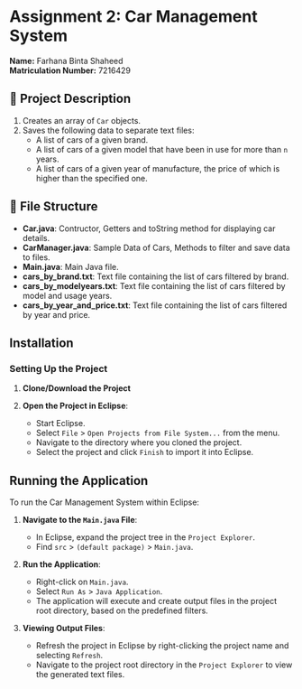 # Assignment 2: Car Management System

**Name:** Farhana Binta Shaheed  
**Matriculation Number:** 7216429

## 📄 Project Description
1. Creates an array of `Car` objects.
2. Saves the following data to separate text files:
   - A list of cars of a given brand.
   - A list of cars of a given model that have been in use for more than `n` years.
   - A list of cars of a given year of manufacture, the price of which is higher than the specified one.

## 📂 File Structure
- **Car.java**: Contructor, Getters and toString method for displaying car details.
- **CarManager.java**: Sample Data of Cars, Methods to filter and save data to files.
- **Main.java**: Main Java file.
- **cars_by_brand.txt**: Text file containing the list of cars filtered by brand.
- **cars_by_modelyears.txt**: Text file containing the list of cars filtered by model and usage years.
- **cars_by_year_and_price.txt**: Text file containing the list of cars filtered by year and price.


## Installation

### Setting Up the Project

1. **Clone/Download the Project**


2. **Open the Project in Eclipse**:
   - Start Eclipse.
   - Select `File` > `Open Projects from File System...` from the menu.
   - Navigate to the directory where you cloned the project.
   - Select the project and click `Finish` to import it into Eclipse.

## Running the Application

To run the Car Management System within Eclipse:
1. **Navigate to the `Main.java` File**:
   - In Eclipse, expand the project tree in the `Project Explorer`.
   - Find `src` > `(default package)` > `Main.java`.
2. **Run the Application**:
   - Right-click on `Main.java`.
   - Select `Run As` > `Java Application`.
   - The application will execute and create output files in the project root directory, based on the predefined filters.

3. **Viewing Output Files**:
   - Refresh the project in Eclipse by right-clicking the project name and selecting `Refresh`.
   - Navigate to the project root directory in the `Project Explorer` to view the generated text files.
